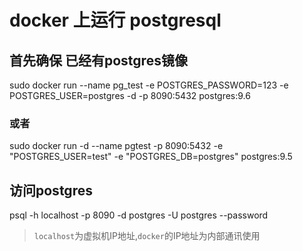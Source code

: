 # docker 上运行 postgresql

## 首先确保 已经有postgres镜像
sudo docker run --name pg_test -e POSTGRES_PASSWORD=123 -e POSTGRES_USER=postgres -d -p 8090:5432 postgres:9.6

### 或者
sudo docker run -d --name pgtest -p 8090:5432 -e "POSTGRES_USER=test" -e "POSTGRES_DB=postgres" postgres:9.5

## 访问postgres
psql -h localhost -p 8090 -d postgres -U postgres --password
> `localhost`为虚拟机IP地址,`docker`的IP地址为内部通讯使用
